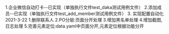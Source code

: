 1.企业微信自动打卡--已实现（单独执行文件test_daka测试用例文件）
2.添加成员--已实现（单独执行文件test_add_member测试用例文件）
3. 实现配置自动化
2021-3-22
1.删除联系人
2.PO分层:页面分开处理
3.增加黑名单处理
4.增加截图,日志处理
5.完善元素定位:data.yaml中页面分开,元素定位根据功能分开
